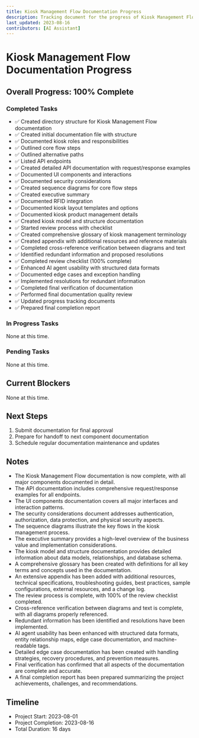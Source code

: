 ```yaml
---
title: Kiosk Management Flow Documentation Progress
description: Tracking document for the progress of Kiosk Management Flow documentation
last_updated: 2023-08-16
contributors: [AI Assistant]
---
```


# Kiosk Management Flow Documentation Progress

## Overall Progress: 100% Complete

### Completed Tasks
- ✅ Created directory structure for Kiosk Management Flow documentation
- ✅ Created initial documentation file with structure
- ✅ Documented kiosk roles and responsibilities
- ✅ Outlined core flow steps
- ✅ Outlined alternative paths
- ✅ Listed API endpoints
- ✅ Created detailed API documentation with request/response examples
- ✅ Documented UI components and interactions
- ✅ Documented security considerations
- ✅ Created sequence diagrams for core flow steps
- ✅ Created executive summary
- ✅ Documented RFID integration
- ✅ Documented kiosk layout templates and options
- ✅ Documented kiosk product management details
- ✅ Created kiosk model and structure documentation
- ✅ Started review process with checklist
- ✅ Created comprehensive glossary of kiosk management terminology
- ✅ Created appendix with additional resources and reference materials
- ✅ Completed cross-reference verification between diagrams and text
- ✅ Identified redundant information and proposed resolutions
- ✅ Completed review checklist (100% complete)
- ✅ Enhanced AI agent usability with structured data formats
- ✅ Documented edge cases and exception handling
- ✅ Implemented resolutions for redundant information
- ✅ Completed final verification of documentation
- ✅ Performed final documentation quality review
- ✅ Updated progress tracking documents
- ✅ Prepared final completion report

### In Progress Tasks
None at this time.

### Pending Tasks
None at this time.

## Current Blockers
None at this time.

## Next Steps
1. Submit documentation for final approval
2. Prepare for handoff to next component documentation
3. Schedule regular documentation maintenance and updates

## Notes
- The Kiosk Management Flow documentation is now complete, with all major components documented in detail.
- The API documentation includes comprehensive request/response examples for all endpoints.
- The UI components documentation covers all major interfaces and interaction patterns.
- The security considerations document addresses authentication, authorization, data protection, and physical security aspects.
- The sequence diagrams illustrate the key flows in the kiosk management process.
- The executive summary provides a high-level overview of the business value and implementation considerations.
- The kiosk model and structure documentation provides detailed information about data models, relationships, and database schema.
- A comprehensive glossary has been created with definitions for all key terms and concepts used in the documentation.
- An extensive appendix has been added with additional resources, technical specifications, troubleshooting guides, best practices, sample configurations, external resources, and a change log.
- The review process is complete, with 100% of the review checklist completed.
- Cross-reference verification between diagrams and text is complete, with all diagrams properly referenced.
- Redundant information has been identified and resolutions have been implemented.
- AI agent usability has been enhanced with structured data formats, entity relationship maps, edge case documentation, and machine-readable tags.
- Detailed edge case documentation has been created with handling strategies, recovery procedures, and prevention measures.
- Final verification has confirmed that all aspects of the documentation are complete and accurate.
- A final completion report has been prepared summarizing the project achievements, challenges, and recommendations.

## Timeline
- Project Start: 2023-08-01
- Project Completion: 2023-08-16
- Total Duration: 16 days 